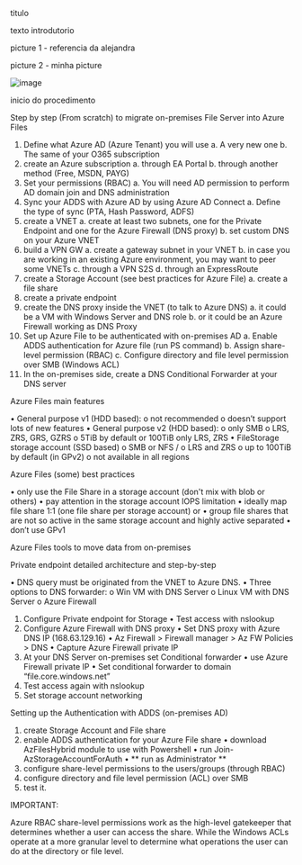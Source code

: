 titulo

texto introdutorio

picture 1 - referencia da alejandra


picture 2 - minha picture

![image](https://user-images.githubusercontent.com/97529152/148958205-0b9b43c9-4ba2-4ce9-b9dd-0a480e1dd927.png)

inicio do procedimento

Step by step (From scratch) to migrate on-premises File Server into Azure Files

1.	Define what Azure AD (Azure Tenant) you will use
a.	A very new one
b.	The same of your O365 subscription
2.	create an Azure subscription
a.	through EA Portal
b.	through another method (Free, MSDN, PAYG)
3.	Set your permissions (RBAC)
a.	You will need AD permission to perform AD domain join and DNS administration
4.	Sync your ADDS with Azure AD by using Azure AD Connect
a.	Define the type of sync (PTA, Hash Password, ADFS)
5.	create a VNET
a.	create at least two subnets, one for the Private Endpoint and one for the Azure Firewall (DNS proxy)
b.	set custom DNS on your Azure VNET
6.	build a VPN GW
a.	create a gateway subnet in your VNET
b.	in case you are working in an existing Azure environment, you may want to peer some VNETs
c.	through a VPN S2S
d.	through an ExpressRoute
7.	create a Storage Account (see best practices for Azure File)
a.	create a file share
8.	create a private endpoint
9.	create the DNS proxy inside the VNET (to talk to Azure DNS)
a.	it could be a VM with Windows Server and DNS role
b.	or it could be an Azure Firewall working as DNS Proxy
10.	Set up Azure File to be authenticated with on-premises AD
a.	Enable ADDS authentication for Azure file (run PS command)
b.	Assign share-level permission (RBAC)
c.	Configure directory and file level permission over SMB (Windows ACL)
11.	In the on-premises side, create a DNS Conditional Forwarder at your DNS server


Azure Files main features

•	General purpose v1 (HDD based):
o	not recommended
o	doesn’t support lots of new features
•	General purpose v2 (HDD based):
o	only SMB
o	LRS, ZRS, GRS, GZRS
o	5TiB by default or 100TiB only LRS, ZRS
•	FileStorage storage account (SSD based)
o	SMB or NFS / 
o	LRS and ZRS
o	up to 100TiB by default (in GPv2)
o	not available in all regions

Azure Files (some) best practices

•	only use the File Share in a storage account (don't mix with blob or others)
•	pay attention in the storage account IOPS limitation
•	ideally map file share 1:1 (one file share per storage account) or
•	group file shares that are not so active in the same storage account and highly active separated
•	don’t use GPv1

Azure Files tools to move data from on-premises

 

Private endpoint detailed architecture and step-by-step

•	DNS query must be originated from the VNET to Azure DNS.
•	Three options to DNS forwarder:
o	Win VM with DNS Server
o	Linux VM with DNS Server
o	Azure Firewall










1.	Configure Private endpoint for Storage
•	Test access with nslookup
2.	Configure Azure Firewall with DNS proxy
•	Set DNS proxy with Azure DNS IP (168.63.129.16)
•	Az Firewall > Firewall manager > Az FW Policies > DNS
•	Capture Azure Firewall private IP
3.	At your DNS Server on-premises set Conditional forwarder
•	use Azure Firewall private IP
•	Set conditional forwarder to domain “file.core.windows.net”
4.	Test access again with nslookup
5.	Set storage account networking 


Setting up the Authentication with ADDS (on-premises AD)

1.	create Storage Account and File share
2.	enable ADDS authentication for your Azure File share
•	download AzFilesHybrid module to use with Powershell
•	run Join-AzStorageAccountForAuth
•	** run as Administrator **
3.	configure share-level permissions to the users/groups (through RBAC)
4.	configure directory and file level permission (ACL) over SMB
5.	test it.

 
IMPORTANT:

Azure RBAC share-level permissions work as the high-level gatekeeper that determines whether a user can access the share. While the Windows ACLs operate at a more granular level to determine what operations the user can do at the directory or file level. 



